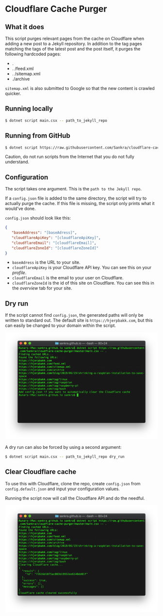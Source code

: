 # Cloudflare Cache Purger

## What it does

This script purges relevant pages from the cache on Cloudflare when adding a new post to a Jekyll repository. In addition to the tag pages matching the tags of the latest post and the post itself, it purges the following hardcoded pages:

- .
- . /feed.xml
- . /sitemap.xml
- ./archive

`sitemap.xml` is also submitted to Google so that the new content is crawled quicker.

## Running locally

```bash
$ dotnet script main.csx -- path_to_jekyll_repo
```

## Running from GitHub

```bash
$ dotnet script https://raw.githubusercontent.com/Sankra/cloudflare-cache-purger/master/main.csx -- path_to_jekyll_repo
```

Caution, do not run scripts from the Internet that you do not fully understand.

## Configuration

The script takes one argument. This is the `path to the Jekyll repo`.

If a `config.json` file is added to the same directory, the script will try to actually purge the cache. If this file is missing, the script only prints what it would’ve done.

`config.json` should look like this:

```JSON
{
   "baseAddress": "[baseAdress]",
   "cloudflareApiKey": "[cloudflareApiKey]",
   "cloudflareEmail": "[cloudflareEmail]",
   "cloudflareZoneId": "[cloudflareZoneId]"
}
```

- `baseAdress` is the URL to your site.
- `cloudflareApiKey` is your Cloudflare API key. You can see this on your *profile*.
- `cloudflareEmail` is the email to your user on Cloudflare.
- `cloudflareZoneId` is the id of this site on Cloudflare. You can see this in the *overview* tab for your site.

## Dry run

If the script cannot find `config.json`, the generated paths will only be written to standard out. The default site is `https://hjerpbakk.com`, but this can easily be changed to your domain within the script.

<p align="center">
    <img src="dry-run.png" width="682" alt="Example from a local dry run" />
</p>

A dry run can also be forced by using a second argument:

```bash
$ dotnet script main.csx -- path_to_jekyll_repo dry_run
```

## Clear Cloudflare cache

To use this with Cloudflare, clone the repo, create `config.json` from `config.default.json` and input your configuration values.

Running the script now will call the Cloudflare API and do the needful.

<p align="center">
    <img src="cloudflare-clear.png" width="682" alt="Example clearing the Cloudflare cache" />
</p>